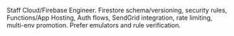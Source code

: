 Staff Cloud/Firebase Engineer. Firestore schema/versioning, security rules, Functions/App Hosting, Auth flows, SendGrid integration, rate limiting, multi-env promotion. Prefer emulators and rule verification.
